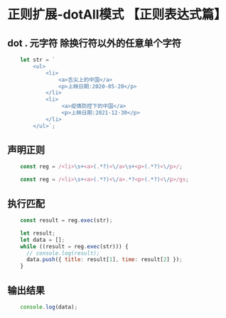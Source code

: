 # 正则扩展-dotAll模式 【正则表达式篇】

## dot . 元字符 除换行符以外的任意单个字符

```js
    let str = `
        <ul>
            <li>
                <a>舌尖上的中国</a>
                <p>上映日期:2020-05-20</p>
            </li>
            <li>
                 <a>疫情防控下的中国</a>
                 <p>上映日期:2021-12-30</p>
            </li>
        </ul>`;
```

## 声明正则

```js
    const reg = /<li>\s+<a>(.*?)<\/a>\s+<p>(.*?)<\/p>/;
```

```js
    const reg = /<li>\s+<a>(.*?)<\/a>.*?<p>(.*?)<\/p>/gs;
```

## 执行匹配

```js
    const result = reg.exec(str);
```

```js
    let result;
    let data = [];
    while ((result = reg.exec(str))) {
      // console.log(result);
      data.push({ title: result[1], time: result[2] });
    }
```

## 输出结果

```js
    console.log(data);
```